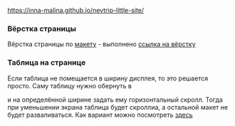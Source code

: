https://inna-malina.github.io/nevtrip-little-site/
### Вёрстка страницы
Вёрстка страницы по [макету](https://www.figma.com/file/JyFQcxiynMH1i5ViWz4qi0/Layout-test-task?node-id=0%3A1) - выполнено [ссылка на вёрстку](https://inna-malina.github.io/nevtrip-little-site/)

### Таблица на странице
Если таблица не помещается в ширину дисплея, то это решается просто. Саму таблицу нужно обернуть в <div></div>
и на определённой ширине задать ему горизонтальный скролл. Тогда при уменьшении экрана таблица будет скроллиа, а остальной макет не будет разваливаться.
Как вариант можно посмотреть [здесь](https://github.com/Inna-malina/neva-trip-table/blob/main/README.md)

